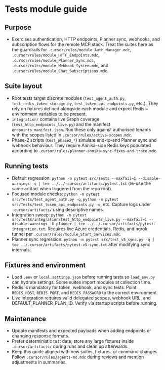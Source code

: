 # Tests module guide

## Purpose
- Exercises authentication, HTTP endpoints, Planner sync, webhooks, and subscription flows for the remote MCP stack. Treat the suites here as the guardrails for `.cursor/rules/module_Auth_Manager.mdc`, `.cursor/rules/module_HTTP_Endpoints.mdc`, `.cursor/rules/module_Planner_Sync.mdc`, `.cursor/rules/module_Webhook_System.mdc`, and `.cursor/rules/module_Chat_Subscriptions.mdc`.

## Suite layout
- Root tests target discrete modules (`test_agent_auth.py`, `test_redis_token_storage.py`, `test_token_api_endpoints.py`, etc.). They rely on fixtures defined alongside each module and expect Redis + environment variables to be present.
- `integration/` contains live Graph coverage (`test_http_endpoints_live.py`) and the manifest `endpoints_manifest.json`. Run these only against authorised tenants with the scopes listed in `.cursor/rules/active-scopes.mdc`.
- Phase-2 scripts (`test_phase2_*`) simulate end-to-end Planner sync and webhook behaviour. They require Annika-side Redis keys populated according to `.cursor/rules/planner-annika-sync-fixes-and-trace.mdc`.

## Running tests
- Default regression: `python -m pytest src/Tests --maxfail=1 --disable-warnings -q | tee ../../.cursor/artifacts/pytest.txt` (re-use the same artifact when triggered from the repo root).
- Focused module checks: `python -m pytest src/Tests/test_agent_auth.py -q`, `python -m pytest src/Tests/test_token_api_endpoints.py -q`, etc. Capture logs under `.cursor/artifacts/` using descriptive names.
- Integration sweep: `python -m pytest src/Tests/integration/test_http_endpoints_live.py --maxfail=1 --disable-warnings -k planner | tee ../../.cursor/artifacts/pytest-integration.txt`. Requires live Azure credentials, Redis, and ngrok tunnel per `.cursor/rules/module_Start_Services.mdc`.
- Planner sync regression: `python -m pytest src/test_v5_sync.py -q | tee ../.cursor/artifacts/pytest-v5-sync.txt` after modifying sync internals.

## Fixtures and environment
- Load `.env` or `local.settings.json` before running tests so `load_env.py` can hydrate settings. Some suites import modules at collection time.
- Redis is mandatory for token, webhook, and sync tests. Point `REDIS_HOST`, `REDIS_PORT`, and `REDIS_PASSWORD` to the correct environment.
- Live integration requires valid delegated scopes, webhook URL, and DEFAULT_PLANNER_PLAN_ID. Verify via startup scripts before running.

## Maintenance
- Update manifests and expected payloads when adding endpoints or changing response formats.
- Prefer deterministic test data; store any large fixtures inside `.cursor/artifacts/` during runs and clean up afterwards.
- Keep this guide aligned with new suites, fixtures, or command changes. Follow `.cursor/rules/agents-md.mdc` during reviews and mention adjustments in summaries.
